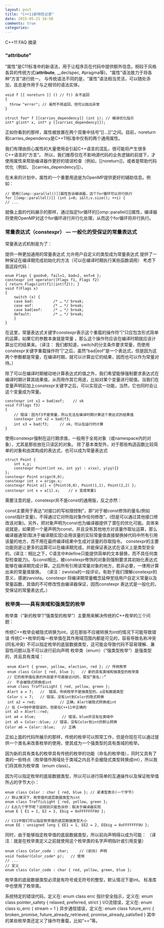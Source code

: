 ```yaml
---
layout: post
title: "C++11新特性记录"
date: 2015-05-21 16:58
comments: true
categories: 
---
```



C++11 FAQ 摘录

<!--more-->

### “attribute"

“属性”是C11标准中的新语法，用于让程序员在代码中提供额外信息。相较于风格各异的传统方式(__attribute__, __declspec, #pragma等)，“属性”语法致力于将各种“方言”进行统一。
与传统语法不同的是，“属性”语法相当灵活，可以随处添加，且总是作用于与之相邻的语法实体。

    void f [[ noreturn ]] () // f() 永不返回
    {
      throw "error"; // 虽然不得返回，但可以抛出异常
    }

    struct foo* f [[carries_dependency]] (int i); // 编译优化指示
    int* g(int* x, int* y [[carries_dependency]]);
正如你看到的那样，属性被放置在两个双重中括号“[[…]]”之间。目前，noreturn和carries_dependency是C++11标准中仅有的两个通用属性。

我们有理由担心属性的大量使用会引起C++语言的混乱，很可能将产生很多C++语言的“方言”。
所以，我们推荐仅在不影响源代码的业务逻辑的前提下，才使用属性来帮助编译器作更好的错误检查（例如，[[noreturn]]，或者是帮助代码优化（例如， [[carries_dependency]]）。

在未来的计划中，属性的一个重要用途是为OpenMP提供更好的辅助信息。例如：

    // 使用[[omp::parallel()]]属性告诉编译器，这个for循环可以并行执行
    for [[omp::parallel()]] (int i=0; i&lt;v.size(); ++i) {
    // ...
就像上面的代码展示的那样，通过指定for循环的[[omp::parallel()]]属性，编译器将使用OpenMP对这个for循环进行并行化处理，从而这个for循环将并行执行。

<!--more-->

### 常量表达式（constexpr） — 一般化的受保证的常量表达式

常量表达式机制是为了：

提供一种更加通用的常量表达式
允许用户自定义的类型成为常量表达式
提供了一种保证在编译期完成初始化的方法（可以在编译时期执行某些函数调用）
考虑下面这段代码：

    enum Flags { good=0, fail=1, bad=2, eof=4 };
    constexpr int operator|(Flags f1, Flags f2)
    { return Flags(int(f1)|int(f2)); }
    void f(Flags x)
    {
        switch (x) {
        case bad:         /* … */ break;
        case eof:         /* … */ break;
        case bad|eof:     /* … */ break;
        default:          /* … */ break;
        }
    }
在这里，常量表达式关键字constexpr表示这个重载的操作符“|”只应包含形式简单的运算，如果它的参数本身就是常量 ，那么这个操作符应该在编译时期就应该计算出它的结果来。（译注： 我们都知道，switch的分支条件要求常量，而使用constexpr关键字重载操作符“|”之后，虽然“bad|eof”是一个表达式，但是因为这两个参数都是常量，在编译时期，就可以计算出它的结果，因而也可以作为常量对待。）

除了可以在编译时期被动地计算表达式的值之外，我们希望能够强制要求表达式在编译时期计算其结果值，从而用作其它用途，比如对某个变量进行赋值。当我们在变量声明前加上constexpr关键字之后，可以实现这一功能，当然，它也同时会让这个变量成为常量。

    constexpr int x1 = bad|eof;    // ok
    void f(Flags f3)
    {
        // 错误：因为f3不是常量，所以无法在编译时期计算这个表达式的结果值
        constexpr int x2 = bad|f3;
        int x3 = bad|f3;     // ok，可以在运行时计算
    }
使用constexpr强制在运行期求值，一般用于全局对象（或namespace内的对象），尤其是那些放在只读区的对象。
除了基本类型外，对于那些构造函数比较简单的对象和由其构成的表达式，也可以成为常量表达式

    struct Point {
        int x,y;
        constexpr Point(int xx, int yy) : x(xx), y(yy){}
    };
    constexpr Point origo(0,0);
    constexpr int z = origo.x;
    constexpr Point a[] = {Point(0,0), Point(1,1), Point(2,2) };
    constexpr int x = a[1].x;    // x 变成常量1
需要注意的是，constexpr并不是const的通用版，反之亦然：

const主要用于表达“对接口的写权限控制”，即“对于被const修饰的量名(例如const指针变量)，不得通过它对所指对象作任何修改”。(但是可以通过其他接口修改该对象)。另外，把对象声明为const也为编译器提供了潜在的优化可能。具体来说就是，如果把一个量声明为const，并且没有其他地方对该量作取址运算，那么编译器通常(取决于编译期实现)会用该量的实际常量值直接替换掉代码中所有引用该量的地方，而不用在最终编译结果中生成对该量的存取指令。
constexpr的主要功能则是让更多的运算可以在编译期完成，并能保证表达式在语义上是类型安全的。(译注：相比之下，C语言中#define只能提供简单的文本替换，而不具任何类型检查能力)。与const相比，被constexpr修饰的对象则强制要求其初始化表达式能够在编译期完成计算。之后所有引用该常量对象的地方，若非必要，一律用计算出来的常量值替换。
（译注：zwvista的一段评论，有助于我们理解constexpr的意义，感谢zwvista。constexpr 将编译期常量概念延伸至括用户自定义常量以及常量函数，其值的不可修改性由编译器保证，因而constexpr 表达式是一般化的，受保证的常量表达式。）

### 枚举类——具有类域和强类型的枚举

枚举类（“新的枚举”/“强类型的枚举”）主要用来解决传统的C++枚举的三个问题：

传统C++枚举会被隐式转换为int，这在那些不应被转换为int的情况下可能导致错误
传统C++枚举的每一枚举值在其作用域范围内都是可见的，容易导致名称冲突(同名冲突)
不可以指定枚举的底层数据类型，这可能会导致代码不容易理解、兼容性问题以及不可以进行前向声明
枚举类（enum）（“强类型枚举”）是强类型的，并且具有类域：

     enum Alert { green, yellow, election, red }; // 传统枚举
     enum class Color { red, blue };   // 新的具有类域和强类型的枚举类
     // 它的枚举值在类的外部是不可直接访问的，需加“类名::”
     //  不会被隐式转换成int
     enum class TrafficLight { red, yellow, green };
     Alert a = 7;   //  错误，传统枚举不是强类型的，a没有数据类型
     Color c = 7;   // 错误，没有int到Color的隐式转换
     int a2 = red;           // 正确，Alert被隐式转换成int
    // 在 C++98中是错误的，但是在C++11中正确的
    int a3 = Alert::red;
    int a4 = blue;            // 错误，blue并没有在类域中
    int a5 = Color::blue; // 错误，没有Color到int的默认转换
    Color a6 = Color::blue;   // 正确 

正如上面的代码所展示的那样，传统的枚举可以照常工作，但是你现在可以通过提供一个类名来改善枚举的使用，使其成为一个强类型的具有类域的枚举。

因为新的具有类名的枚举具有传统的枚举的功能（命名的枚举值），同时又具有了类的一些特点（枚举值作用域处于类域之内且不会被隐式类型转换成int），所以我们将其称为枚举类（enum class）。

因为可以指定枚举的底层数据类型，所以可以进行简单的互通操作以及保证枚举值所占的字节大小：

    enum class Color : char { red, blue }; // 紧凑型表示(一个字节)
    // 默认情况下，枚举值的底层数据类型为int
    enum class TrafficLight { red, yellow, green };
    // E占几个字节呢？旧规则只能告诉你：取决于编译器实现
    enum E { E1 = 1, E2 = 2, Ebig = 0xFFFFFFF0U };
 
    // C11中我们可以指定枚举值的底层数据类型大小
    enum EE : unsigned long { EE1 = 1, EE2 = 2, EEbig = 0xFFFFFFF0U };

同时，由于能够指定枚举值的底层数据类型，所以前向声明得以成为可能：
（译注：就是在枚举类定义之前就使用这个枚举类的名字声明指针或引用变量）

    enum class Color_code : char;     // (前向) 声明
    void foobar(Color_code* p);   // 使用
    // ...
    // 定义
    enum class Color_code : char { red, yellow, green, blue }; 

枚举类的底层数据类型必须是有符号或无符号的整型，默认情况下是int。
标准库中也使用了枚举类。

系统特定的错误代码，定义在: enum class errc
指针安全指示，定义在: enum class pointer_safety { relaxed, preferred, strict }
I/O流错误，定义在: enum class io_errc { stream = 1 }
异步通信错误，定义在: enum class future_errc { broken_promise, future_already_retrieved, promise_already_satisfied }
其中的某些枚举类还定义了操作符重载，比如“==”等。


